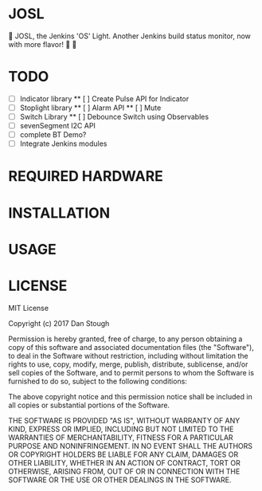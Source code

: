 # JOSL
:rotating_light: JOSL, the Jenkins 'OS' Light. Another Jenkins build status monitor, now with more flavor! :cake: :vertical_traffic_light:

# TODO
* [ ] Indicator library
** [ ] Create Pulse API for Indicator
* [ ] Stoplight library
** [ ] Alarm API
** [ ] Mute
* [ ] Switch Library
** [ ] Debounce Switch using Observables
* [ ] sevenSegment I2C API
* [ ] complete BT Demo?
* [ ] Integrate Jenkins modules

# REQUIRED HARDWARE

# INSTALLATION

# USAGE

# LICENSE
MIT License

Copyright (c) 2017 Dan Stough

Permission is hereby granted, free of charge, to any person obtaining a copy
of this software and associated documentation files (the "Software"), to deal
in the Software without restriction, including without limitation the rights
to use, copy, modify, merge, publish, distribute, sublicense, and/or sell
copies of the Software, and to permit persons to whom the Software is
furnished to do so, subject to the following conditions:

The above copyright notice and this permission notice shall be included in all
copies or substantial portions of the Software.

THE SOFTWARE IS PROVIDED "AS IS", WITHOUT WARRANTY OF ANY KIND, EXPRESS OR
IMPLIED, INCLUDING BUT NOT LIMITED TO THE WARRANTIES OF MERCHANTABILITY,
FITNESS FOR A PARTICULAR PURPOSE AND NONINFRINGEMENT. IN NO EVENT SHALL THE
AUTHORS OR COPYRIGHT HOLDERS BE LIABLE FOR ANY CLAIM, DAMAGES OR OTHER
LIABILITY, WHETHER IN AN ACTION OF CONTRACT, TORT OR OTHERWISE, ARISING FROM,
OUT OF OR IN CONNECTION WITH THE SOFTWARE OR THE USE OR OTHER DEALINGS IN THE
SOFTWARE.